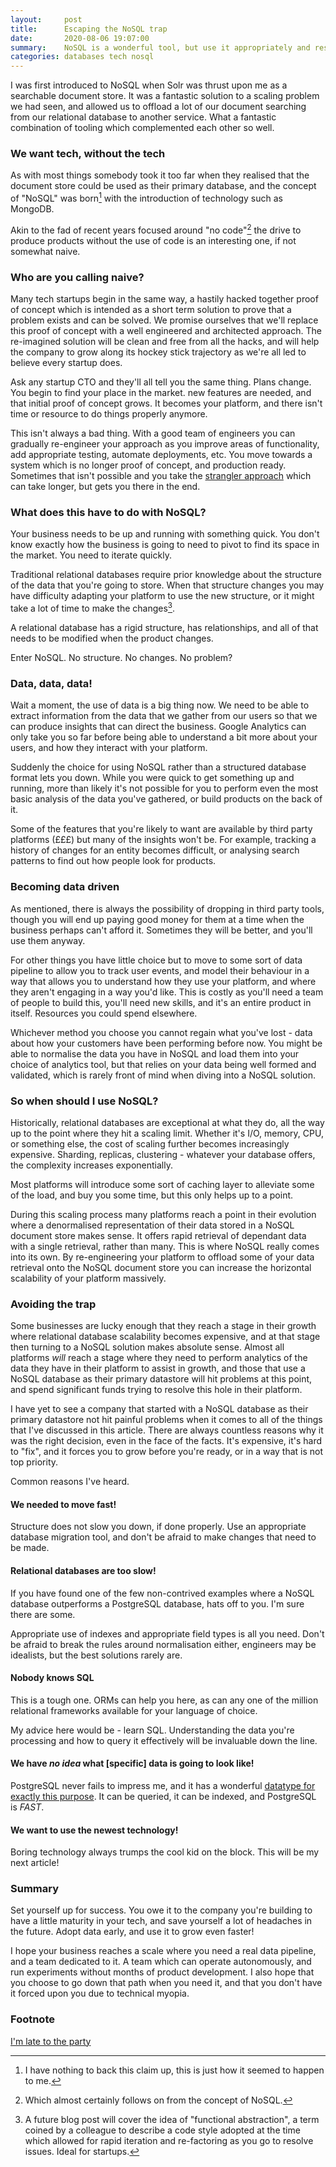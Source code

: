 ```yaml
---
layout:     post
title:      Escaping the NoSQL trap
date:       2020-08-06 19:07:00
summary:    NoSQL is a wonderful tool, but use it appropriately and responsibly.
categories: databases tech nosql
---
```


I was first introduced to NoSQL when Solr was thrust upon me as a searchable
document store. It was a fantastic solution to a scaling problem we had seen,
and allowed us to offload a lot of our document searching from our relational
database to another service. What a fantastic combination of tooling which
complemented each other so well.

### We want tech, without the tech

As with most things somebody took it too far when they realised that the
document store could be used as their primary database, and the concept of
"NoSQL" was born[^1] with the introduction of technology such as MongoDB.

Akin to the fad of recent years focused around "no code"[^2] the drive to
produce products without the use of code is an interesting one, if not somewhat
naive.

[^1]: I have nothing to back this claim up, this is just how it seemed to happen to me.

[^2]: Which almost certainly follows on from the concept of NoSQL[^3].

[^3]: Likewise.

### Who are you calling naive?

Many tech startups begin in the same way, a hastily hacked together proof of
concept which is intended as a short term solution to prove that a problem
exists and can be solved. We promise ourselves that we'll replace this proof of
concept with a well engineered and architected approach. The re-imagined
solution will be clean and free from all the hacks, and will help the company
to grow along its hockey stick trajectory as we're all led to believe
every startup does.

Ask any startup CTO and they'll all tell you the same thing. Plans change.
You begin to find your place in the market. new features are needed, and that
initial proof of concept grows. It becomes your platform, and there isn't time
or resource to do things properly anymore.

This isn't always a bad thing. With a good team of engineers you can gradually
re-engineer your approach as you improve areas of functionality, add
appropriate testing, automate deployments, etc. You move towards a system which
is no longer proof of concept, and production ready. Sometimes that isn't
possible and you take the [strangler approach](https://martinfowler.com/bliki/StranglerFigApplication.html) which
can take longer, but gets you there in the end.

### What does this have to do with NoSQL?

Your business needs to be up and running with something quick. You don't know
exactly how the business is going to need to pivot to find its space in the
market. You need to iterate quickly. 

Traditional relational databases require prior knowledge about the structure of
the data that you're going to store. When that structure changes you may have
difficulty adapting your platform to use the new structure, or it might take a
lot of time to make the changes[^4].

A relational database has a rigid structure, has relationships, and all of that
needs to be modified when the product changes.

Enter NoSQL. No structure. No changes. No problem?

[^4]: A future blog post will cover the idea of "functional abstraction", a term coined by a colleague to describe a code style adopted at the time which allowed for rapid iteration and re-factoring as you go to resolve issues.  Ideal for startups.

### Data, data, data!

Wait a moment, the use of data is a big thing now. We need to be able to
extract information from the data that we gather from our users so that we can
produce insights that can direct the business. Google Analytics can only take
you so far before being able to understand a bit more about your users, and how
they interact with your platform.

Suddenly the choice for using NoSQL rather than a structured database format
lets you down. While you were quick to get something up and running,
more than likely it's not possible for you to perform even the most basic
analysis of the data you've gathered, or build products on the back of it.

Some of the features that you're likely to want are available by third party
platforms (£££) but many of the insights won't be. For example, tracking a
history of changes for an entity becomes difficult, or analysing search
patterns to find out how people look for products.

### Becoming data driven

As mentioned, there is always the possibility of dropping in third party tools,
though you will end up paying good money for them at a time when the business
perhaps can't afford it. Sometimes they will be better, and you'll use them
anyway.

For other things you have little choice but to move to some sort of data
pipeline to allow you to track user events, and model their behaviour in a way
that allows you to understand how they use your platform, and where they aren't
engaging in a way you'd like. This is costly as you'll need a team of people to
build this, you'll need new skills, and it's an entire product in itself.
Resources you could spend elsewhere.

Whichever method you choose you cannot regain what you've lost - data about how
your customers have been performing before now. You might be able to normalise
the data you have in NoSQL and load them into your choice of analytics tool,
but that relies on your data being well formed and validated, which is rarely
front of mind when diving into a NoSQL solution.

### So when should I use NoSQL?

Historically, relational databases are exceptional at what they do, all the way
up to the point where they hit a scaling limit. Whether it's I/O, memory, CPU,
or something else, the cost of scaling further becomes increasingly expensive.
Sharding, replicas, clustering - whatever your database offers, the complexity
increases exponentially.

Most platforms will introduce some sort of caching layer to alleviate some of
the load, and buy you some time, but this only helps up to a point.

During this scaling process many platforms reach a point in their evolution
where a denormalised representation of their data stored in a NoSQL document
store makes sense. It offers rapid retrieval of dependant data with a single
retrieval, rather than many. This is where NoSQL really comes into its own. By
re-engineering your platform to offload some of your data retrieval onto the
NoSQL document store you can increase the horizontal scalability of your
platform massively.

### Avoiding the trap

Some businesses are lucky enough that they reach a stage in their growth where
relational database scalability becomes expensive, and at that stage then
turning to a NoSQL solution makes absolute sense. Almost all platforms *will*
reach a stage where they need to perform analytics of the data they have in
their platform to assist in growth, and those that use a NoSQL database as
their primary datastore will hit problems at this point, and spend significant
funds trying to resolve this hole in their platform.

I have yet to see a company that started with a NoSQL database as their primary
datastore not hit painful problems when it comes to all of the things that I've
discussed in this article. There are always countless reasons why it was the
right decision, even in the face of the facts. It's expensive, it's hard to
"fix", and it forces you to grow before you're ready, or in a way that is not
top priority.

Common reasons I've heard.

#### We needed to move fast!

Structure does not slow you down, if done properly. Use an appropriate database
migration tool, and don't be afraid to make changes that need to be made.

#### Relational databases are too slow!

If you have found one of the few non-contrived examples where a NoSQL database
outperforms a PostgreSQL database, hats off to you. I'm sure there are some.

Appropriate use of indexes and appropriate field types is all you need. Don't
be afraid to break the rules around normalisation either, engineers may be
idealists, but the best solutions rarely are.

#### Nobody knows SQL

This is a tough one. ORMs can help you here, as can any one of the million
relational frameworks available for your language of choice.

My advice here would be - learn SQL. Understanding the data you're processing
and how to query it effectively will be invaluable down the line.

#### We have *no idea* what [specific] data is going to look like!

PostgreSQL never fails to impress me, and it has a wonderful
 [datatype for exactly this purpose](https://www.postgresql.org/docs/9.4/datatype-json.html).
It can be queried, it can be indexed, and PostgreSQL is *FAST*.

#### We want to use the newest technology!

Boring technology always trumps the cool kid on the block. This will be my next
article!

### Summary

Set yourself up for success. You owe it to the company you're building to have
a little maturity in your tech, and save yourself a lot of headaches in the
future. Adopt data early, and use it to grow even faster!

I hope your business reaches a scale where you need a real data pipeline, and a
team dedicated to it. A team which can operate autonomously, and run
experiments without months of product development. I also hope that you choose
to go down that path when you need it, and that you don't have it forced upon
you due to technical myopia.

### Footnote

[I'm late to the party](https://www.enterprisedb.com/blog/those-who-forget-past-are-doomed-repeat-it)
